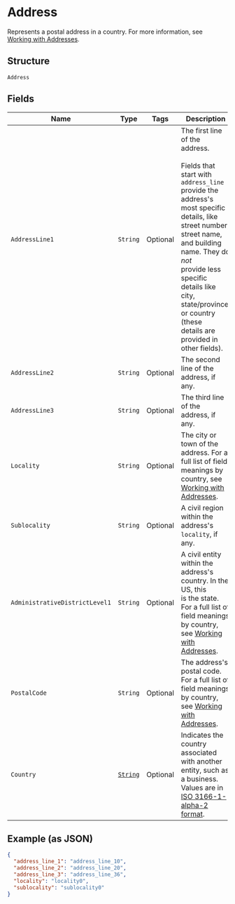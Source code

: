 
# Address

Represents a postal address in a country.
For more information, see [Working with Addresses](../../https://developer.squareup.com/docs/build-basics/working-with-addresses).

## Structure

`Address`

## Fields

| Name | Type | Tags | Description | Getter |
|  --- | --- | --- | --- | --- |
| `AddressLine1` | `String` | Optional | The first line of the address.<br><br>Fields that start with `address_line` provide the address's most specific<br>details, like street number, street name, and building name. They do *not*<br>provide less specific details like city, state/province, or country (these<br>details are provided in other fields). | String getAddressLine1() |
| `AddressLine2` | `String` | Optional | The second line of the address, if any. | String getAddressLine2() |
| `AddressLine3` | `String` | Optional | The third line of the address, if any. | String getAddressLine3() |
| `Locality` | `String` | Optional | The city or town of the address. For a full list of field meanings by country, see [Working with Addresses](../../https://developer.squareup.com/docs/build-basics/working-with-addresses). | String getLocality() |
| `Sublocality` | `String` | Optional | A civil region within the address's `locality`, if any. | String getSublocality() |
| `AdministrativeDistrictLevel1` | `String` | Optional | A civil entity within the address's country. In the US, this<br>is the state. For a full list of field meanings by country, see [Working with Addresses](../../https://developer.squareup.com/docs/build-basics/working-with-addresses). | String getAdministrativeDistrictLevel1() |
| `PostalCode` | `String` | Optional | The address's postal code. For a full list of field meanings by country, see [Working with Addresses](../../https://developer.squareup.com/docs/build-basics/working-with-addresses). | String getPostalCode() |
| `Country` | [`String`](../../doc/models/country.md) | Optional | Indicates the country associated with another entity, such as a business.<br>Values are in [ISO 3166-1-alpha-2 format](../../http://www.iso.org/iso/home/standards/country_codes.htm). | String getCountry() |

## Example (as JSON)

```json
{
  "address_line_1": "address_line_10",
  "address_line_2": "address_line_20",
  "address_line_3": "address_line_36",
  "locality": "locality0",
  "sublocality": "sublocality0"
}
```

